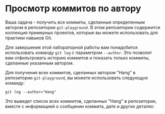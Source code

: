 # Просмотр коммитов по автору

Ваша задача - получить все коммиты, сделанные определенным автором в репозитории `git-playground`. В этом репозитории содержится коллекция примерных проектов, которые вы можете использовать для практики навыков Git.

Для завершения этой лабораторной работы вам понадобится использовать команду `git log` с параметром `--author`. Это позволит вам отфильтровать историю коммитов и показать только коммиты, сделанные указанным автором.

Для получения всех коммитов, сделанных автором "Hang" в репозитории `git-playground`, вы можете использовать следующую команду:

```shell
git log --author="Hang"
```

Это выведет список всех коммитов, сделанных "Hang" в репозитории, вместе с информацией о сообщении коммита, дате и других деталях:

```shell

```
